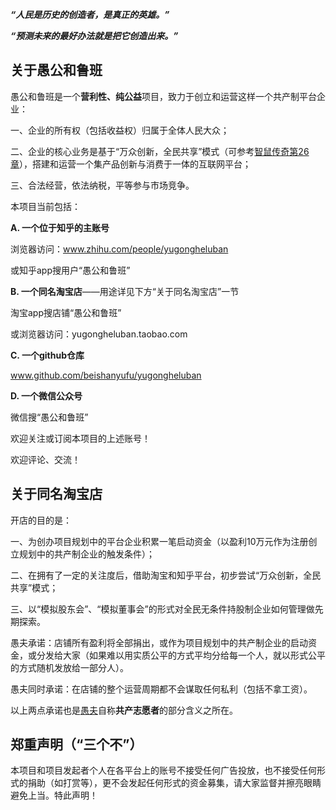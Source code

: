 ***“人民是历史的创造者，是真正的英雄。”***

***“预测未来的最好办法就是把它创造出来。”***

## 关于愚公和鲁班

愚公和鲁班是一个**营利性、纯公益**项目，致力于创立和运营这样一个共产制平台企业：

一、企业的所有权（包括收益权）归属于全体人民大众；

二、企业的核心业务是基于“万众创新，全民共享”模式（可参考[智鼠传奇第26章](https://github.com/beishanyufu/zhishuchuanqi/blob/main/chapters/chapter26.md)），搭建和运营一个集产品创新与消费于一体的互联网平台；

三、合法经营，依法纳税，平等参与市场竞争。



本项目当前包括：

**A. 一个位于知乎的主账号**

浏览器访问：www.zhihu.com/people/yugongheluban

或知乎app搜用户“愚公和鲁班”

**B. 一个同名淘宝店**——用途详见下方“关于同名淘宝店”一节

淘宝app搜店铺“愚公和鲁班”

或浏览器访问：yugongheluban.taobao.com

**C. 一个github仓库**

www.github.com/beishanyufu/yugongheluban

**D. 一个微信公众号**

微信搜“愚公和鲁班”


欢迎关注或订阅本项目的上述账号！

欢迎评论、交流！

## 关于同名淘宝店

开店的目的是：

一、为创办项目规划中的平台企业积累一笔启动资金（以盈利10万元作为注册创立规划中的共产制企业的触发条件）；

二、在拥有了一定的关注度后，借助淘宝和知乎平台，初步尝试“万众创新，全民共享”模式；

三、以“模拟股东会”、“模拟董事会”的形式对全民无条件持股制企业如何管理做先期探索。

愚夫承诺：店铺所有盈利将全部捐出，或作为项目规划中的共产制企业的启动资金，或分发给大家（如果难以用实质公平的方式平均分给每一个人，就以形式公平的方式随机发放给一部分人）。

愚夫同时承诺：在店铺的整个运营周期都不会谋取任何私利（包括不拿工资）。

以上两点承诺也是[愚夫](https://www.zhihu.com/people/beishanyufu)自称**共产志愿者**的部分含义之所在。

## 郑重声明（“三个不”）

本项目和项目发起者个人在各平台上的账号不接受任何广告投放，也不接受任何形式的捐助（如打赏等），更不会发起任何形式的资金募集，请大家监督并擦亮眼睛避免上当。特此声明！

